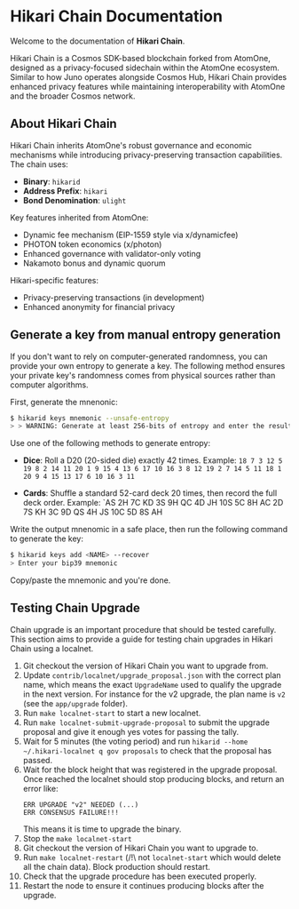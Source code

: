 <!--
parent:
  order: false
layout: home
-->

# Hikari Chain Documentation

Welcome to the documentation of **Hikari Chain**.

Hikari Chain is a Cosmos SDK-based blockchain forked from AtomOne, designed as a privacy-focused sidechain within the AtomOne ecosystem. Similar to how Juno operates alongside Cosmos Hub, Hikari Chain provides enhanced privacy features while maintaining interoperability with AtomOne and the broader Cosmos network.

## About Hikari Chain

Hikari Chain inherits AtomOne's robust governance and economic mechanisms while introducing privacy-preserving transaction capabilities. The chain uses:
- **Binary**: `hikarid`
- **Address Prefix**: `hikari`
- **Bond Denomination**: `ulight`

Key features inherited from AtomOne:
- Dynamic fee mechanism (EIP-1559 style via x/dynamicfee)
- PHOTON token economics (x/photon)
- Enhanced governance with validator-only voting
- Nakamoto bonus and dynamic quorum

Hikari-specific features:
- Privacy-preserving transactions (in development)
- Enhanced anonymity for financial privacy

## Generate a key from manual entropy generation

If you don't want to rely on computer-generated randomness, you can provide
your own entropy to generate a key. The following method ensures your private
key's randomness comes from physical sources rather than computer algorithms.

First, generate the mnenonic:

```sh
$ hikarid keys mnemonic --unsafe-entropy
> > WARNING: Generate at least 256-bits of entropy and enter the results here:
```

Use one of the following methods to generate entropy:

- **Dice**: Roll a D20 (20-sided die) exactly 42 times.
Example: `18 7 3 12 5 19 8 2 14 11 20 1 9 15 4 13 6 17 10 16 3 8 12 19 2 7 14 5 11 18 1 20 9 4 15 13 17 6 10 16 3 11`

- **Cards**: Shuffle a standard 52-card deck 20 times, then record the full
deck order.
Example: `AS 2H 7C KD 3S 9H QC 4D JH 10S 5C 8H AC 2D 7S KH 3C 9D QS 4H JS 10C 5D 8S AH

Write the output mnenomic in a safe place, then run the following command to
generate the key:

```sh
$ hikarid keys add <NAME> --recover
> Enter your bip39 mnemonic
```

Copy/paste the mnemonic and you're done.

## Testing Chain Upgrade

Chain upgrade is an important procedure that should be tested carefully. This
section aims to provide a guide for testing chain upgrades in Hikari Chain using a
localnet. 

1. Git checkout the version of Hikari Chain you want to upgrade from.
2. Update `contrib/localnet/upgrade_proposal.json` with the correct plan name,
   which means the exact `UpgradeName` used to qualify the upgrade in the
   next version. For instance for the v2 upgrade, the plan name is `v2` (see
   the `app/upgrade` folder).
3. Run `make localnet-start` to start a new localnet.
4. Run `make localnet-submit-upgrade-proposal` to submit the upgrade proposal
   and give it enough yes votes for passing the tally.
5. Wait for 5 minutes (the voting period) and run `hikarid --home ~/.hikari-localnet q gov proposals`
   to check that the proposal has passed.
6. Wait for the block height that was registered in the upgrade proposal. Once
   reached the localnet should stop producing blocks, and return an error like:
   ```
   ERR UPGRADE "v2" NEEDED (...)
   ERR CONSENSUS FAILURE!!!
   ```
   This means it is time to upgrade the binary.
7. Stop the `make localnet-start`
8. Git checkout the version of Hikari Chain you want to upgrade to.
9. Run `make localnet-restart` (/!\ not `localnet-start` which would delete all
   the chain data). Block production should restart.
10. Check that the upgrade procedure has been executed properly.
11. Restart the node to ensure it continues producing blocks after the upgrade.
